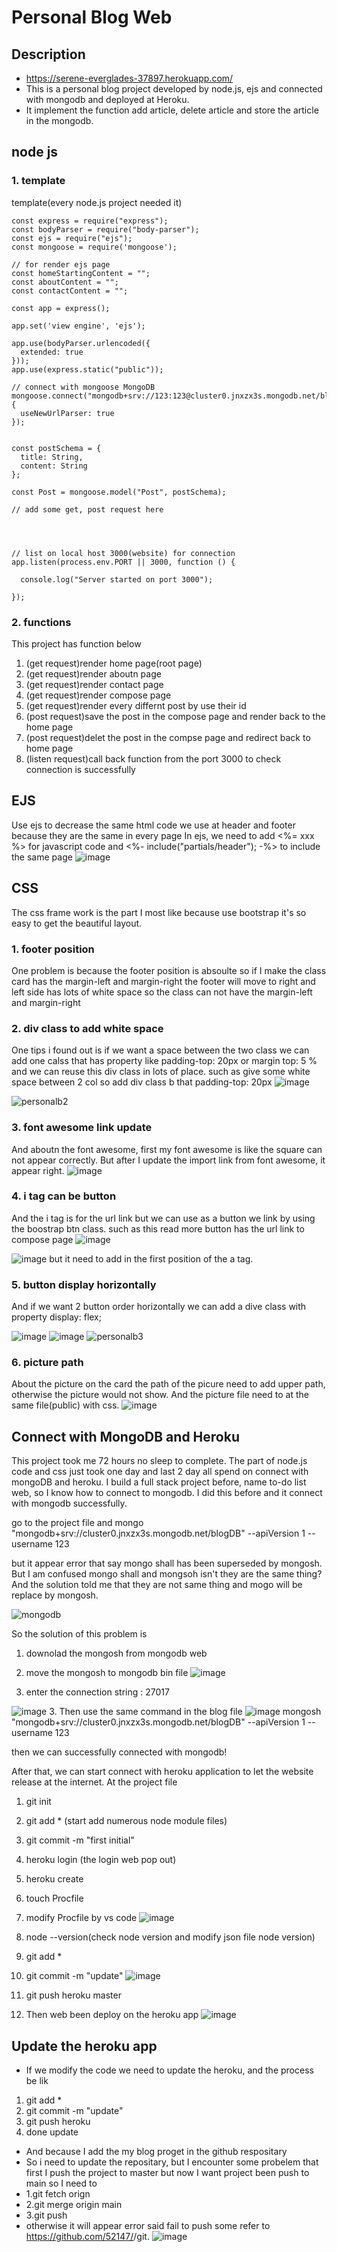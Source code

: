# Personal Blog Web
## Description

- https://serene-everglades-37897.herokuapp.com/
- This is a personal blog project developed by node.js, ejs and connected with mongodb and deployed at Heroku.
- It implement the function add article, delete article and store the article in the mongodb.

## node js 
### 1. template
template(every node.js project needed it)
```
const express = require("express");
const bodyParser = require("body-parser");
const ejs = require("ejs");
const mongoose = require('mongoose');

// for render ejs page
const homeStartingContent = "";
const aboutContent = "";
const contactContent = "";

const app = express();

app.set('view engine', 'ejs');

app.use(bodyParser.urlencoded({
  extended: true
}));
app.use(express.static("public"));

// connect with mongoose MongoDB
mongoose.connect("mongodb+srv://123:123@cluster0.jnxzx3s.mongodb.net/blogDB", {
  useNewUrlParser: true
});


const postSchema = {
  title: String,
  content: String
};

const Post = mongoose.model("Post", postSchema);

// add some get, post request here




// list on local host 3000(website) for connection
app.listen(process.env.PORT || 3000, function () {

  console.log("Server started on port 3000");

});
```
### 2. functions
This project has function below
1. (get request)render home page(root page)
2. (get request)render aboutn page
3. (get request)render contact page
4. (get request)render compose page
5. (get request)render every differnt post by use their id
6. (post request)save the post in the compose page and render back to the home page
7. (post request)delet the post in the compse page and redirect back to home page
8. (listen request)call back function from the port 3000 to check connection is successfully

## EJS
Use ejs to decrease the same html code
we use at header and footer because they are the same in every page
In ejs, we need to add <%= xxx %> for javascript code
and <%- include("partials/header"); -%> to include the same page
![image](https://user-images.githubusercontent.com/79159894/186638697-ca83cae9-f10c-4ca0-a6e7-1eba5dd24421.png)

## CSS
The css frame work is the part I most like because use bootstrap it's so easy to get the beautiful layout.
### 1. footer position
One problem is because the footer position is absoulte
so if I make the class card has the margin-left and margin-right
the footer will move to right and left side has lots of white space
so the class can not have the margin-left and margin-right
### 2. div class to add white space
One tips i found out is if we want a space between the two class
we can add one calss that has property like padding-top: 20px or margin top: 5 % and we can reuse this div class in lots of place.
such as give some white space between 2 col so add div class b that padding-top: 20px 
![image](https://user-images.githubusercontent.com/79159894/186613316-b35a4b5b-e4c5-4abd-8c27-389b7142cb8a.png)

![personalb2](https://user-images.githubusercontent.com/79159894/186612811-918ce150-6ea4-4e9d-b99d-1d43f0fba9b8.png)
### 3. font awesome link update
And aboutn the font awesome, first my font awesome is like the square can not appear correctly.
But after I update the import link from font awesome, it appear right.
![image](https://user-images.githubusercontent.com/79159894/186619302-ef7c7e2f-2839-4281-b5dd-48c7dcfeebca.png)
### 4. i tag can be button
And the i tag is for the url link but we can use as a button we link by using the boostrap btn class.
such as this read more button has the url link to compose page
![image](https://user-images.githubusercontent.com/79159894/186620252-00c816fe-053a-492d-a723-ec2b72050b16.png)

![image](https://user-images.githubusercontent.com/79159894/186619893-c0c9d5ed-c44c-45e6-91ac-c73d92aea439.png)
but it need to add in the first position of the a tag.
### 5. button display horizontally
And if we want 2 button order horizontally
we can add a dive class with property display: flex;

![image](https://user-images.githubusercontent.com/79159894/186621491-c75996a3-e10f-40a8-9678-63375b4bc51c.png)
![image](https://user-images.githubusercontent.com/79159894/186621592-6964578b-c586-4b00-a8f5-bcbba62384c6.png)
![personalb3](https://user-images.githubusercontent.com/79159894/186623305-1f1065cc-6431-47fd-a4eb-6d3f0d78fcfd.png)

### 6. picture path
About the picture on the card
the path of the picure need to add upper path, otherwise the picture would not show.
And the picture file need to at the same file(public) with css.
![image](https://user-images.githubusercontent.com/79159894/186622914-2c65edd5-811f-4a1f-8b1d-4fed9ed9d74b.png)

## Connect with MongoDB and Heroku

This project took me 72 hours no sleep to complete. The part of node.js code and css just took one day and last 2 day all spend on connect with mongoDB and heroku.
I build a full stack project before, name to-do list web, so I know how to connect to mongodb.
I did this before and it connect with mongodb successfully.

go to the project file and 
mongo "mongodb+srv://cluster0.jnxzx3s.mongodb.net/blogDB" --apiVersion 1 --username 123

but it appear error that say mongo shall has been superseded by mongosh.
But I am confused mongo shall and mongsoh isn't they are the same thing? And the solution told me that they are not same thing and mogo will be replace by mongosh.

![mongodb](https://user-images.githubusercontent.com/79159894/186591806-7477a78b-e051-4de3-a521-45cd9b9b91d5.png)

So the solution of this problem is 
1. downolad the mongosh from mongodb web
2. move the mongosh to mongodb bin file
![image](https://user-images.githubusercontent.com/79159894/186622201-d71bef18-020e-4741-a87a-e807547ed4c9.png)

4. enter the connection string : 27017

![image](https://user-images.githubusercontent.com/79159894/186603301-b1ae124f-1552-476d-8ecf-5f1a065e7424.png)
3. Then use the same command in the blog file
![image](https://user-images.githubusercontent.com/79159894/186603786-4f441ffc-1d91-4ccf-827a-19888d2f7297.png)
mongosh "mongodb+srv://cluster0.jnxzx3s.mongodb.net/blogDB" --apiVersion 1 --username 123

then we can successfully connected with mongodb!


After that, we can start connect with heroku application to let the website release at the internet.
At the project file
1. git init
2. git add * (start add numerous node module files)
3. git commit -m "first initial"
4. heroku login (the login web pop out)
5. heroku create
6. touch Procfile
7. modify Procfile by vs code
![image](https://user-images.githubusercontent.com/79159894/186606063-b5fbfbbd-3b35-42d4-959a-9c2e3b726301.png)


9. node --version(check node version and modify json file node version)
10. git add *
11. git commit -m "update"
![image](https://user-images.githubusercontent.com/79159894/186606276-4996f1d3-a9b1-4717-bd4a-1b85e5c562ba.png)

13. git push heroku master
14. Then web been deploy on the heroku app
![image](https://user-images.githubusercontent.com/79159894/186608379-7f59922a-c86f-4cd5-b776-44081e3c54cf.png)


## Update the heroku app
- If we modify the code we need to update the heroku, and the process be lik
1. git add * 
2. git commit -m "update"
3. git push heroku
4. done update


- And because I add the my blog proget in the github respositary
- So i need to update the repositary, but I encounter some probelem that first I push the project to master but now I want project been push to main
so I need to
- 1.git fetch orign
- 2.git merge origin main
- 3.git push
- otherwise it will appear error said fail to push some refer to https://github.com/52147/<repository name>/git.
![image](https://user-images.githubusercontent.com/79159894/186609145-fdb72c7c-95f3-47e6-b013-0122edfaf214.png)

